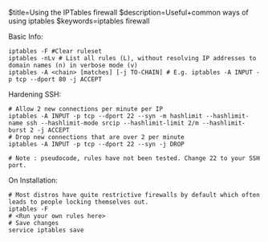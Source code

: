 $title=Using the IPTables firewall
$description=Useful+common ways of using iptables
$keywords=iptables firewall

Basic Info:

    iptables -F	#Clear ruleset
    iptables -nLv # List all rules (L), without resolving IP addresses to domain names (n) in verbose mode (v)
    iptables -A <chain> [matches] [-j TO-CHAIN] # E.g. iptables -A INPUT -p tcp --dport 80 -j ACCEPT


Hardening SSH:

    # Allow 2 new connections per minute per IP
	iptables -A INPUT -p tcp --dport 22 --syn -m hashlimit --hashlimit-name ssh --hashlimit-mode srcip --hashlimit-limit 2/m --hashlimit-burst 2 -j ACCEPT
	# Drop new connections that are over 2 per minute
	iptables -A INPUT -p tcp --dport 22 --syn -j DROP

	# Note : pseudocode, rules have not been tested. Change 22 to your SSH port.



On Installation:

	# Most distros have quite restrictive firewalls by default which often leads to people locking themselves out.
	iptables -F
	# <Run your own rules here>
	# Save changes
	service iptables save
	
